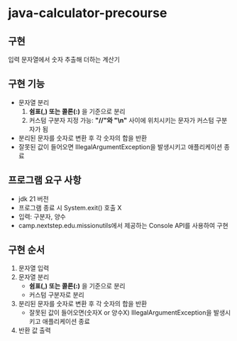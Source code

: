 # java-calculator-precourse

## 구현
입력 문자열에서 숫자 추출해 더하는 계산기

## 구현 기능
- 문자열 분리
    1. **쉼표(,) 또는 콜론(:)** 을 기준으로 분리
    2. 커스텀 구분자 지정 가능: **"//"와 "\n"** 사이에 위치시키는 문자가 커스텀 구분자가 됨
- 분리된 문자를 숫자로 변환 후 각 숫자의 합을 반환
- 잘못된 값이 들어오면 IllegalArgumentException을 발생시키고 애플리케이션 종료

## 프로그램 요구 사항
- jdk 21 버전
- 프로그램 종료 시 System.exit() 호출 X
- 입력: 구분자, 양수
- camp.nextstep.edu.missionutils에서 제공하는 Console API를 사용하여 구현

## 구현 순서
1. 문자열 입력
2. 문자열 분리
    - **쉼표(,) 또는 콜론(:)** 을 기준으로 분리
    - 커스텀 구분자로 분리
3. 분리된 문자를 숫자로 변환 후 각 숫자의 합을 반환
    - 잘못된 값이 들어오면(숫자X or 양수X) IllegalArgumentException을 발생시키고 애플리케이션 종료
4. 반환 값 출력